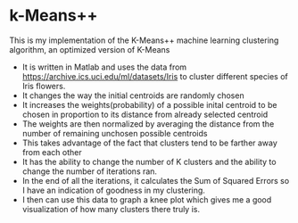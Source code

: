 # k-Means++
This is my implementation of the K-Means++ machine learning clustering algorithm, an optimized version of K-Means
* It is written in Matlab and uses the data from https://archive.ics.uci.edu/ml/datasets/Iris to cluster different species of Iris flowers. 
* It changes the way the initial centroids are randomly chosen
* It increases the weights(probability) of a possible inital centroid to be chosen in proportion to its distance from already selected centroid
* The weights are then normalized by averaging the distance from the number of remaining unchosen possible centroids
* This takes advantage of the fact that clusters tend to be farther away from each other
* It has the ability to change the number of K clusters and the ability to change the number of iterations ran. 
* In the end of all the iterations, it calculates the Sum of Squared Errors so I have an indication of goodness in my clustering. 
* I then can use this data to graph a knee plot which gives me a good visualization of how many clusters there truly is. 
